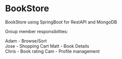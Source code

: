 # BookStore
BookStore using SpringBoot for RestAPI and MongoDB

Group member responsibilties:

Adam - Browse/Sort     
Jose    - Shopping Cart
Matt   - Book Details    
Chris  - Book rating
Cam   - Profile management 
